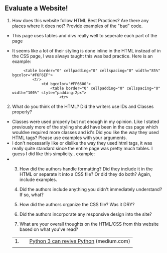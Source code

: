 ## Evaluate a Website! 
 
1) How does this website follow HTML Best Practices? Are there any places where 
it does not?  Provide examples of the "bad" code.
 - This page uses tables and divs really well to seperate each part of the page
 - It seems like a lot of their styling is done inline in the HTML instead of in the CSS page, I was always taught this was bad practice.  Here is an example:
 
            <table border="0" cellpadding="0" cellspacing="0" width="85%" bgcolor="#F6F6EF">
                <tr>
                    <td bgcolor="#FF6600">
                        <table border="0" cellpadding="0" cellspacing="0" width="100%" style="padding:2px">
                            <tr>
2) What do you think of the HTML? Did the writers use IDs and Classes properly? 
 - Classes were used properly but not enough in my opinion. Like I stated previously more of the styling should have been in the css page which wouldve required more classes and id's
Did you like the way they used HTML tags?  Please use examples with your arguments.
 - I don't necessarily like or dislike the way they used html tags, it was really quite standard since the entire page was pretty much tables.  I guess I did like this simplicity.. example:
 -  <table border="0" cellpadding="0" cellspacing="0">
                            <tr>
                                <td align="right" valign="top" class="title">
                                    1.
                                </td>
                                <td>
                                    <center>
                                        <a id="up_7801834" href="vote?for=7801834&amp;dir=up&amp;whence=%6e%65%77%73" name="up_7801834"></a>
                                        <div class="votearrow" title="upvote"></div><span id="down_7801834"></span>
                                    </center>
                                </td>
                                <td class="title">
                                    <a href="https://medium.com/p/2a7af4788b10">Python 3 can revive Python</a> <span class="comhead">(medium.com)</span>
                                </td>
                            </tr>
                            <tr>
                                <td colspan="2"></td>
 - 
3) How did the authors handle formatting? Did they include it in the HTML or 
separate it into a CSS file? Or did they do both?  Again, include examples.
 
4) Did the authors include anything you didn't immediately understand? 
If so, what?
 
5) How did the authors organize the CSS file? Was it DRY?
 
6) Did the authors incorporate any responsive design into the site?
 
7) What are your overall thoughts on the HTML/CSS from this website based on 
what you've read?
